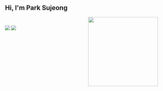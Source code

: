 <h2>Hi, I'm Park Sujeong  </h2>
<img align='right' src="https://media1.giphy.com/media/BferOKonYOspm28AiB/giphy.gif?cid=ecf05e475ktlgscmgzjtvxqellf0j3oapo57z6ogncddroz6&rid=giphy.gif&ct=g" width="230">


```Kotlin



```





<div>
<img src="https://img.shields.io/badge/Kotlin-7F52FF?style=for-the-badge&logo=kotlin&logoColor=white"> 
<img src="https://img.shields.io/badge/Firebase-FFCA28?style=for-the-badge&logo=firebase&logoColor=black"> 
</div>
  

